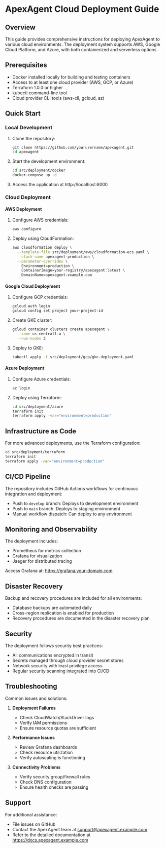 # ApexAgent Cloud Deployment Guide

## Overview

This guide provides comprehensive instructions for deploying ApexAgent to various cloud environments. The deployment system supports AWS, Google Cloud Platform, and Azure, with both containerized and serverless options.

## Prerequisites

- Docker installed locally for building and testing containers
- Access to at least one cloud provider (AWS, GCP, or Azure)
- Terraform 1.0.0 or higher
- kubectl command-line tool
- Cloud provider CLI tools (aws-cli, gcloud, az)

## Quick Start

### Local Development

1. Clone the repository:
   ```bash
   git clone https://github.com/yourusername/apexagent.git
   cd apexagent
   ```

2. Start the development environment:
   ```bash
   cd src/deployment/docker
   docker-compose up -d
   ```

3. Access the application at http://localhost:8000

### Cloud Deployment

#### AWS Deployment

1. Configure AWS credentials:
   ```bash
   aws configure
   ```

2. Deploy using CloudFormation:
   ```bash
   aws cloudformation deploy \
     --template-file src/deployment/aws/cloudformation-ecs.yaml \
     --stack-name apexagent-production \
     --parameter-overrides \
       Environment=production \
       ContainerImage=your-registry/apexagent:latest \
       DomainName=apexagent.example.com
   ```

#### Google Cloud Deployment

1. Configure GCP credentials:
   ```bash
   gcloud auth login
   gcloud config set project your-project-id
   ```

2. Create GKE cluster:
   ```bash
   gcloud container clusters create apexagent \
     --zone us-central1-a \
     --num-nodes 3
   ```

3. Deploy to GKE:
   ```bash
   kubectl apply -f src/deployment/gcp/gke-deployment.yaml
   ```

#### Azure Deployment

1. Configure Azure credentials:
   ```bash
   az login
   ```

2. Deploy using Terraform:
   ```bash
   cd src/deployment/azure
   terraform init
   terraform apply -var="environment=production"
   ```

## Infrastructure as Code

For more advanced deployments, use the Terraform configuration:

```bash
cd src/deployment/terraform
terraform init
terraform apply -var="environment=production"
```

## CI/CD Pipeline

The repository includes GitHub Actions workflows for continuous integration and deployment:

- Push to `develop` branch: Deploys to development environment
- Push to `main` branch: Deploys to staging environment
- Manual workflow dispatch: Can deploy to any environment

## Monitoring and Observability

The deployment includes:

- Prometheus for metrics collection
- Grafana for visualization
- Jaeger for distributed tracing

Access Grafana at: https://grafana.your-domain.com

## Disaster Recovery

Backup and recovery procedures are included for all environments:

- Database backups are automated daily
- Cross-region replication is enabled for production
- Recovery procedures are documented in the disaster recovery plan

## Security

The deployment follows security best practices:

- All communications encrypted in transit
- Secrets managed through cloud provider secret stores
- Network security with least privilege access
- Regular security scanning integrated into CI/CD

## Troubleshooting

Common issues and solutions:

1. **Deployment Failures**
   - Check CloudWatch/StackDriver logs
   - Verify IAM permissions
   - Ensure resource quotas are sufficient

2. **Performance Issues**
   - Review Grafana dashboards
   - Check resource utilization
   - Verify autoscaling is functioning

3. **Connectivity Problems**
   - Verify security group/firewall rules
   - Check DNS configuration
   - Ensure health checks are passing

## Support

For additional assistance:

- File issues on GitHub
- Contact the ApexAgent team at support@apexagent.example.com
- Refer to the detailed documentation at https://docs.apexagent.example.com
